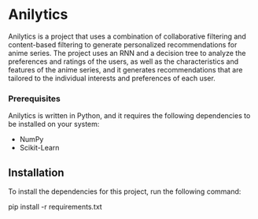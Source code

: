 # Anilytics

Anilytics is a project that uses a combination of collaborative filtering and content-based filtering to generate personalized recommendations for anime series. The project uses an RNN and a decision tree to analyze the preferences and ratings of the users, as well as the characteristics and features of the anime series, and it generates recommendations that are tailored to the individual interests and preferences of each user.

### Prerequisites

Anilytics is written in Python, and it requires the following dependencies to be installed on your system:

- NumPy
- Scikit-Learn

## Installation

To install the dependencies for this project, run the following command:

pip install -r requirements.txt
